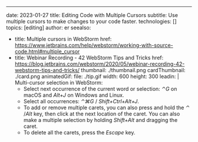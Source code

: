 ---
date: 2023-01-27
title: Editing Code with Multiple Cursors
subtitle: Use multiple cursors to make changes to your code faster.
technologies: []
topics: [editing]
author: er
seealso:
- title: Multiple cursors in WebStorm
  href: https://www.jetbrains.com/help/webstorm/working-with-source-code.html#multiple_cursor
- title: Webinar Recording - 42 WebStorm Tips and Tricks
  href: https://blog.jetbrains.com/webstorm/2020/05/webinar-recording-42-webstorm-tips-and-tricks/
thumbnail: ./thumbnail.png
cardThumbnail: ./card.png
animatedGif:
  file: ./tip.gif
  width: 600
  height: 300
leadin: |
  Multi-cursor selection in WebStorm:
  - Select next occurrence of the current word or selection: _⌃G_ on macOS and _Alt+J_ on Windows and Linux.
  - Select all occurrences: _⌃⌘G_ / _Shift+Ctrl+Alt+J_.
  - To add or remove multiple carets, you can also press and hold the _⌃_ /_Alt_ key, then click at the next location of the caret. You can also make a multiple selection by holding _Shift+Alt_ and dragging the caret.
  - To delete all the carets, press the _Escape_ key.
